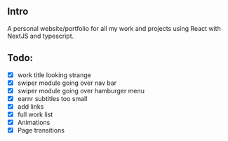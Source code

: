 ## Intro

A personal website/portfolio for all my work and projects using React with NextJS and typescript.

## Todo:

- [x] work title looking strange
- [x] swiper module going over nav bar
- [x] swiper module going over hamburger menu
- [x] earnr subtitles too small
- [x] add links
- [x] full work list
- [x] Animations
- [x] Page transitions
